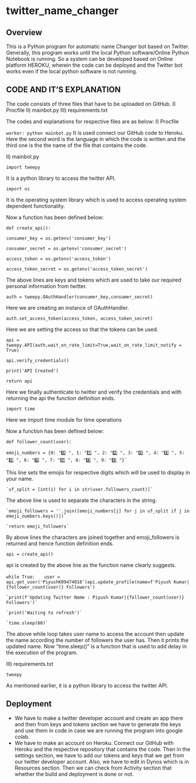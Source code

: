 # twitter_name_changer
## Overview
This is a Python program for automatic name Changer bot based on Twitter. Generally, this program works until the local Python software/Online Python Notebook is running. So a system can be developed based on 
Online platform HEROKU, wherein the code can be deployed and the Twitter bot works even if the local python software is not running.

## CODE AND IT’S EXPLANATION 
The code consists of three files that have to be uploaded on GitHub.
I) Procfile
II) mainbot.py
III) requirements.txt

The codes and explanations for respective files are as below:
I) Procfile

`worker: python mainbot.py`
It is used connect our GitHub code to Heroku. Here the second word
is the language in which the code is written and the third one is the
the name of the file that contains the code.

II) mainbot.py

`import tweepy`

It is a python library to access the twitter API.

`import os`

It is the operating system library which is used to access operating
system dependent functionality.

Now a function has been defined below:

`def create_api():`

`consumer_key = os.getenv('consumer_key')`

`consumer_secret = os.getenv('consumer_secret')`

`access_token = os.getenv('access_token')`

`access_token_secret = os.getenv('access_token_secret')`

The above lines are keys and tokens which are used to take our
required personal information from twitter.

`auth = tweepy.OAuthHandler(consumer_key,consumer_secret)`

Here we are creating an instance of OAuthHandler.

`auth.set_access_token(access_token, access_token_secret)`

Here we are setting the access so that the tokens can be used.

`api = tweepy.API(auth,wait_on_rate_limit=True,wait_on_rate_limit_notify = True)`

`api.verify_credentials()`

`print('API Created')`

`return api`

Here we finally authenticate to twitter and verify the
credentials and with returning the api the function definition ends.

`import time`

Here we import time module for time operations

Now a function has been defined below:


`def follower_count(user):`

    emoji_numbers = {0: "0️⃣ ", 1: "1️⃣ ", 2: "2️⃣ ", 3: "3️⃣ ", 4: "4️⃣ ", 5: "5️⃣ ", 6: "6️⃣ ", 7: "7️⃣ ", 8: "8️⃣ ", 9: "9️⃣ "}`
    
This line sets the emojis for respective digits which will be used
to display in your name.

    `uf_split = [int(i) for i in str(user.followers_count)]`

The above line is used to separate the characters in the string.

    `emoji_followers = ''.join([emoji_numbers[j] for j in uf_split if j in emoji_numbers.keys()])`
    
    `return emoji_followers`
    
By above lines the characters are joined together and
emoji_followers is returned and hence function definition ends.

`api = create_api()`

api is created by the above line as the function name clearly
suggests.

`while True:`
`   user = api.get_user('PiyushK09474018')api.update_profile(name=f'Piyush Kumar|{follower_count(user)} Followers')`

    `print(f'Updating Twitter Name : Piyush Kumar|{follower_count(user)} Followers')`
    
    `print('Waiting to refresh')`
    
    `time.sleep(60)`
    
    
The above while loop takes user name to access the account then
update the name according the number of followers the user has.
Then it prints the updated name. Now “time.sleep()” is a function
that is used to add delay in the execution of the program.

III) requirements.txt

`tweepy`

As mentioned earlier, it is a python library to access the twitter API.

## Deployment

* We have to make a twitter developer account and create an app
there and then from keys and tokens section we have to generate
the keys and use them in code in case we are running the
program into google colab.
* We have to make an account on Heroku. Connect our GitHub with
Heroku and the respective repository that contains the code.
Then in the settings section, we have to add our tokens and keys
that we get from our twitter developer account. Also, we have to
edit in Dynos which is in Resources section. Then we can check
from Activity section that whether the build and deployment is
done or not.

